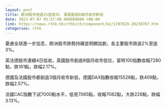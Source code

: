```yaml
---
layout: post
title: 歐洲股市挫逾2%至逾3%　英股創逾8個月收市新低
date: 2023-07-07 05:57:08.000000000 +08:00
link: https://news.rthk.hk/rthk/ch/component/k2/1707829-20230707.htm
categories: rthk
---
```


憂慮全球進一步加息，歐洲股市跌勢持續並明顯加劇，各主要股市跌逾2%至逾3%。

英法德股市連續4日低收，英國股市創逾8個月收市低位，富時100指數收報7280點，跌161點，跌幅2.17%。

德國及法國股市都創逾3個月收市新低，德國DAX指數收報15528點，跌409點，跌幅2.57%。

法國CAC指數下試7000點水平，低見7065點，收報7082點，大跌228點，跌幅3.13%。
